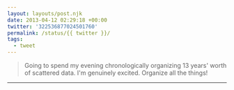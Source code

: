 ```yaml
---
layout: layouts/post.njk
date: 2013-04-12 02:29:18 +00:00
twitter: '322536877024501760'
permalink: /status/{{ twitter }}/
tags: 
  - tweet
---
```


> Going to spend my evening chronologically organizing 13 years' worth of scattered data. I'm genuinely excited. Organize all the things!

---
